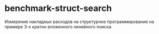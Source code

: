 # benchmark-struct-search
Измерение накладных расходов на структурное программирование на примере 3-х кратно вложенного линейного поиска
